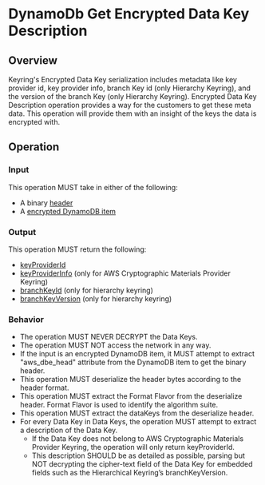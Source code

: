 [//]: # "Copyright Amazon.com Inc. or its affiliates. All Rights Reserved."
[//]: # "SPDX-License-Identifier: CC-BY-SA-4.0"

# DynamoDb Get Encrypted Data Key Description

## Overview

Keyring's Encrypted Data Key serialization includes metadata like key provider id, key provider info, branch Key id (only Hierarchy Keyring), and the version of the branch Key (only Hierarchy Keyring). Encrypted Data Key Description operation provides a way for the customers to get these meta data. This operation will provide them with an insight of the keys the data is encrypted with. 

## Operation

### Input

This operation MUST take in either of the following:
- A binary [header](https://github.com/aws/aws-database-encryption-sdk-dynamodb/blob/main/specification/structured-encryption/header.md)
- A [encrypted DynamoDB item](https://github.com/aws/aws-database-encryption-sdk-dynamodb/blob/ff9f08a355a20c81540e4ca652e09aaeffe90c4b/specification/dynamodb-encryption-client/encrypt-item.md#encrypted-dynamodb-item)

### Output

This operation MUST return the following:

- [keyProviderId](https://github.com/aws/aws-database-encryption-sdk-dynamodb/blob/main/specification/structured-encryption/header.md#key-provider-id)
- [keyProviderInfo](https://github.com/aws/aws-database-encryption-sdk-dynamodb/blob/main/specification/structured-encryption/header.md#key-provider-information) (only for AWS Cryptographic Materials Provider Keyring)
- [branchKeyId](https://github.com/aws/aws-database-encryption-sdk-dynamodb/blob/main/specification/structured-encryption/header.md#key-provider-information) (only for hierarchy keyring)
- [branchKeyVersion](https://github.com/aws/aws-database-encryption-sdk-dynamodb/blob/main/specification/structured-encryption/header.md#key-provider-information) (only for hierarchy keyring)

### Behavior

- The operation MUST NEVER DECRYPT the Data Keys.
- The operation MUST NOT access the network in any way.
- If the input is an encrypted DynamoDB item, it MUST attempt to extract "aws_dbe_head" attribute from the DynamoDB item to get the binary header. 
- This operation MUST deserialize the header bytes according to the header format.
- This operation MUST extract the Format Flavor from the deserialize header. Format Flavor is used to identify the algorithm suite. 
- This operation MUST extract the dataKeys from the deserialize header. 
- For every Data Key in Data Keys, the operation MUST attempt to extract a description of the Data Key.
    - If the Data Key does not belong to AWS Cryptographic Materials Provider Keyring, the operation will only return keyProviderId. 
    - This description SHOULD be as detailed as possible, parsing but NOT decrypting the cipher-text field of the Data Key for embedded fields such as the Hierarchical Keyring’s branchKeyVersion.


